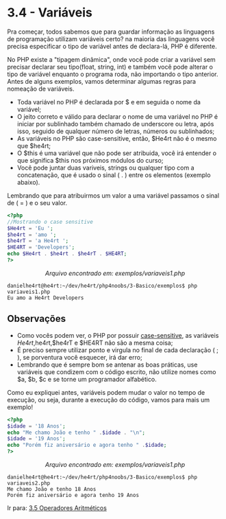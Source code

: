 # 3.4 - Variáveis

Pra começar, todos sabemos que para guardar informação as linguagens de programação utilizam variáveis certo? na maioria das linguagens você precisa especificar o tipo de variável antes de declara-lá, PHP é diferente.

No PHP existe a "tipagem dinâmica", onde você pode criar a variável sem precisar declarar seu tipo(float, string, int) e também você pode alterar o tipo de variável enquanto o programa roda, não importando o tipo anterior.
Antes de alguns exemplos, vamos determinar algumas regras para nomeação de variáveis.

- Toda variável no PHP é declarada por \$ e em seguida o nome da variável;
- O jeito correto e válido para declarar o nome de uma variável no PHP é iniciar por sublinhado também chamado de underscore ou letra, após isso, seguido de qualquer número de letras, números ou sublinhados;
- As variáveis no PHP são case-sensitive, então, $He4rt não é o mesmo que $he4rt;
- O $this é uma variável que não pode ser atribuida, você irá entender o que significa $this nos próximos módulos do curso;
- Você pode juntar duas variveis, strings ou qualquer tipo com a concatenação, que é usado o sinal ( . ) entre os elementos (exemplo abaixo).

Lembrando que para atribuirmos um valor a uma variável passamos o sinal de ( = ) e o seu valor.

```php
<?php
//Mostrando o case sensitive
$He4rt = 'Eu ';
$he4rt = 'amo ';
$he4rT = 'a He4rt ';
$HE4RT = 'Developers';
echo $He4rt . $he4rt . $he4rT . $HE4RT;
?>
```

<p align="center"><i>Arquivo encontrado em: exemplos/variaveis1.php</i></p>

```console
danielhe4rt@he4rt:~/dev/he4rt/php4noobs/3-Basico/exemplos$ php variaveis1.php
Eu amo a He4rt Developers
```

## Observações

- Como vocês podem ver, o PHP por possuir [case-sensitive](https://pt.wikipedia.org/wiki/Case-sensitive), as variáveis $He4rt,$he4rt,$he4rT e $HE4RT não são a mesma coisa;
- É preciso sempre utilizar ponto e virgula no final de cada declaração ( ; ), se porventura você esquecer, irá dar erro;
- Lembrando que é sempre bom se antenar as boas práticas, use variáveis que condizem com o código escrito, não utilize nomes como $a, $b, \$c e se torne um programador alfabético.

Como eu expliquei antes, variáveis podem mudar o valor no tempo de execução, ou seja, durante a execução do código, vamos para mais um exemplo!

```php
<?php
$idade = '18 Anos';
echo "Me chamo João e tenho " .$idade . "\n";
$idade = '19 Anos';
echo "Porém fiz aniversário e agora tenho " .$idade;
?>
```

<p align="center"><i>Arquivo encontrado em: exemplos/variaveis1.php</i></p>

```console
danielhe4rt@he4rt:~/dev/he4rt/php4noobs/3-Basico/exemplos$ php variaveis2.php
Me chamo João e tenho 18 Anos
Porém fiz aniversário e agora tenho 19 Anos
```

Ir para: [3.5 Operadores Aritméticos](5-Operadores-aritmeticos.md)